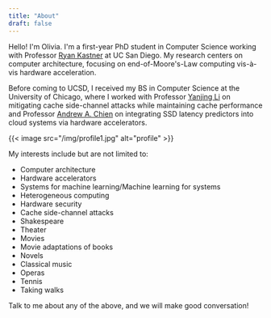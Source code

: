 ```yaml
---
title: "About"
draft: false
---
```


Hello! I'm Olivia. I'm a first-year PhD student in Computer Science working with Professor [Ryan Kastner][1] at UC San Diego. My research centers on computer architecture, focusing on end-of-Moore's-Law computing vis-&agrave;-vis hardware acceleration.

Before coming to UCSD, I received my BS in Computer Science at the University of Chicago, where I worked with Professor [Yanjing Li][2] on mitigating cache side-channel attacks while maintaining cache performance and Professor [Andrew A. Chien][3] on integrating SSD latency predictors into cloud systems via hardware accelerators. 

{{< image src="/img/profile1.jpg" alt="profile" >}}

My interests include but are not limited to:

* Computer architecture
* Hardware accelerators
* Systems for machine learning/Machine learning for systems
* Heterogeneous computing
* Hardware security
* Cache side-channel attacks
* Shakespeare
* Theater
* Movies
* Movie adaptations of books
* Novels
* Classical music
* Operas
* Tennis
* Taking walks

Talk to me about any of the above, and we will make good conversation! 

[1]: http://kastner.ucsd.edu
[2]: http://people.cs.uchicago.edu/~yanjingl/index.html
[3]: http://people.cs.uchicago.edu/~aachien/lssg/people/andrew-chien/